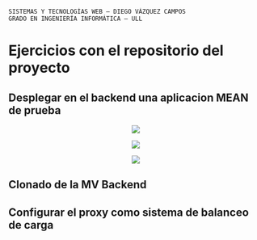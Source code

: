 ```
SISTEMAS Y TECNOLOGÍAS WEB — DIEGO VÁZQUEZ CAMPOS
GRADO EN INGENIERÍA INFORMÁTICA — ULL
```

# Ejercicios con el repositorio del proyecto
## Desplegar en el backend una aplicacion MEAN de prueba
<p align="center">
  <img src="https://i.imgur.com/obRxkvt.png"/>
</p>
<p align="center">
  <img src="https://i.imgur.com/3AzrPWn.png"/>
</p>
<p align="center">
  <img src="https://i.imgur.com/5J9l3LL.png"/>
</p>

## Clonado de la MV Backend
## Configurar el proxy como sistema de balanceo de carga
